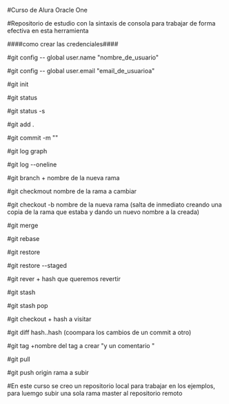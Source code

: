 #Curso de Alura Oracle One

#Repositorio de estudio con la sintaxis de consola para trabajar de forma efectiva en  esta herramienta

####como crear las credenciales####

#git config -- global user.name "nombre_de_usuario"

#git config -- global user.email "email_de_usuarioa"

#git init 

#git status 

#git status -s

#git add .

#git commit -m ""

#git log graph

#git log --oneline

#git branch + nombre de la nueva rama

#git checkmout nombre de la rama a cambiar

#git checkout -b nombre de la nueva rama (salta de inmediato creando una copia de la rama que estaba y dando un nuevo nombre a la creada)

#git merge

#git rebase 

#git restore

#git restore --staged

#git rever + hash que queremos revertir

#git stash

#git stash pop

#git checkout + hash a visitar

#git diff hash..hash (coompara los cambios de un commit a otro)

#git tag +nombre del tag a crear "y un comentario "

#git pull 

#git push origin rama a subir


#En este curso se creo un repositorio local para trabajar en los ejemplos, para luemgo subir una sola rama master al repositorio remoto
